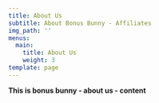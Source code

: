 ```yaml
---
title: About Us
subtitle: About Bonus Bunny - Affiliates
img_path: ''
menus:
  main:
    title: About Us
    weight: 3
template: page
---
```

**This is bonus bunny - about us - content**

